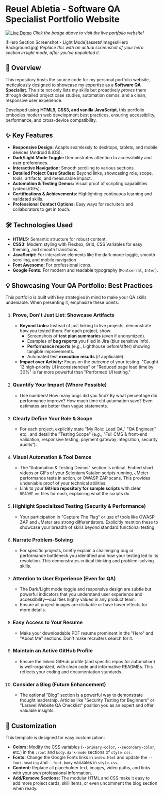 # Reuel Abletia - Software QA Specialist Portfolio Website

[![Live Demo](https://img.shields.io/badge/Live%20Demo-View%20Website-brightgreen?style=for-the-badge&logo=vercel)](https://reuelabletia.github.io/My-Portfolio/)
_Click the badge above to visit the live portfolio website!_

![Hero Section Screenshot - Light Mode](assets\images\Hero Background.jpg)
_Replace this with an actual screenshot of your hero section in light mode, after you've populated it._

## 🚀 Overview

This repository hosts the source code for my personal portfolio website, meticulously designed to showcase my expertise as a **Software QA Specialist**. The site not only lists my skills but proactively *proves* them through detailed project case studies, automation demos, and a clean, responsive user experience.

Developed using **HTML5, CSS3, and vanilla JavaScript**, this portfolio embodies modern web development best practices, ensuring accessibility, performance, and cross-device compatibility.

## ✨ Key Features

*   **Responsive Design:** Adapts seamlessly to desktops, tablets, and mobile devices (Android & iOS).
*   **Dark/Light Mode Toggle:** Demonstrates attention to accessibility and user preferences.
*   **Interactive Navigation:** Smooth scrolling to various sections.
*   **Detailed Project Case Studies:** Beyond links, showcasing role, scope, tools, artifacts, and measurable impact.
*   **Automation & Testing Demos:** Visual proof of scripting capabilities (videos/GIFs).
*   **Certifications & Achievements:** Highlighting continuous learning and validated skills.
*   **Professional Contact Options:** Easy ways for recruiters and collaborators to get in touch.

## 🛠️ Technologies Used

*   **HTML5:** Semantic structure for robust content.
*   **CSS3:** Modern styling with Flexbox, Grid, CSS Variables for easy theming, and smooth transitions.
*   **JavaScript:** For interactive elements like the dark mode toggle, smooth scrolling, and mobile navigation.
*   **Font Awesome:** For professional icons.
*   **Google Fonts:** For modern and readable typography (`Montserrat`, `Inter`).

## 💡 Showcasing Your QA Portfolio: Best Practices

This portfolio is built with key strategies in mind to make your QA skills undeniable. When presenting it, emphasize these points:

1.  ### **Prove, Don't Just List: Showcase Artifacts**
    *   **Beyond Links:** Instead of just linking to live projects, demonstrate *how* you tested them. For each project, show:
        *   Screenshots of **test plan summaries** (even if anonymized).
        *   Examples of **bug reports** you filed in Jira (blur sensitive info).
        *   **Performance reports** (e.g., Lighthouse before/after) showing tangible improvements.
        *   Automated test **execution results** (if applicable).
    *   **Impact over Activity:** Focus on the *outcome* of your testing. "Caught 12 high-priority UI inconsistencies" or "Reduced page load time by 30%" is far more powerful than "Performed UI testing."

2.  ### **Quantify Your Impact (Where Possible)**
    *   Use numbers! How many bugs did you find? By what percentage did performance improve? How much time did automation save? Even estimates are better than vague statements.

3.  ### **Clearly Define Your Role & Scope**
    *   For each project, explicitly state "My Role: Lead QA," "QA Engineer," etc., and detail the "Testing Scope" (e.g., "Full CMS & front-end validation, responsive testing, payment gateway integration, security audits").

4.  ### **Visual Automation & Tool Demos**
    *   The "Automation & Testing Demos" section is critical. Embed short videos or GIFs of your Selenium/Katalon scripts running, JMeter performance tests in action, or OWASP ZAP scans. This provides undeniable proof of your technical abilities.
    *   Link to your **GitHub repository for sample scripts** with clear `README.md` files for each, explaining what the scripts do.

5.  ### **Highlight Specialized Testing (Security & Performance)**
    *   Your participation in "Capture The Flag" or use of tools like OWASP ZAP and JMeter are strong differentiators. Explicitly mention these to showcase your breadth of skills beyond standard functional testing.

6.  ### **Narrate Problem-Solving**
    *   For specific projects, briefly explain a challenging bug or performance bottleneck you identified and how your testing led to its resolution. This demonstrates critical thinking and problem-solving skills.

7.  ### **Attention to User Experience (Even for QA)**
    *   The Dark/Light mode toggle and responsive design are subtle but powerful indicators that you understand user experience and accessibility—qualities highly valued in any product team.
    *   Ensure all project images are clickable or have hover effects for more details.

8.  ### **Easy Access to Your Resume**
    *   Make your downloadable PDF resume prominent in the "Hero" and "About Me" sections. Don't make recruiters search for it.

9.  ### **Maintain an Active GitHub Profile**
    *   Ensure the linked GitHub profile (and specific repos for automation) is well-organized, with clean code and informative READMEs. This reflects your coding and documentation standards.

10. ### **Consider a Blog (Future Enhancement)**
    *   The optional "Blog" section is a powerful way to demonstrate thought leadership. Articles like "Security Testing for Beginners" or "Laravel Website QA Checklist" position you as an expert and offer valuable insights.

## 🎨 Customization

This template is designed for easy customization:

*   **Colors:** Modify the CSS variables (`--primary-color`, `--secondary-color`, etc.) in the `:root` and `body.dark-mode` sections of `style.css`.
*   **Fonts:** Change the Google Fonts links in `index.html` and update the `--font-heading` and `--font-body` variables in `style.css`.
*   **Content:** Replace all placeholder text, images, video paths, and links with your own professional information.
*   **Add/Remove Sections:** The modular HTML and CSS make it easy to add more project cards, skill items, or even uncomment the blog section when ready.